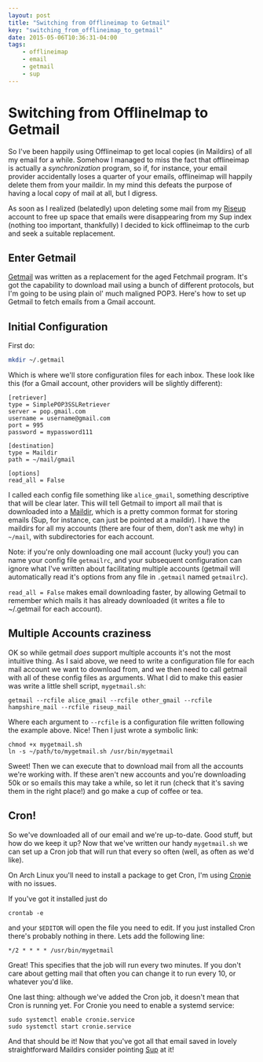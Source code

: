 ```yaml
---
layout: post
title: "Switching from Offlineimap to Getmail"
key: "switching_from_offlineimap_to_getmail"
date: 2015-05-06T10:36:31-04:00
tags:
    - offlineimap
    - email
    - getmail
    - sup
---
```


# Switching from OfflineImap to Getmail

So I've been happily using Offlineimap to get local copies (in Maildirs) of all
my email for a while. Somehow I managed to miss the fact that offlineimap is
actually a *synchronization* program, so if, for instance, your email provider
accidentally loses a quarter of your emails, offlineimap will happily delete
them from your maildir. In my mind this defeats the purpose of having a local
copy of mail at all, but I digress.

As soon as I realized (belatedly) upon deleting some mail from my
[Riseup](www.riseup.net) account to free up space that emails were
disappearing  from my Sup index (nothing too important, thankfully)
I decided to kick offlineimap to the curb and seek a suitable replacement.

## Enter Getmail

[Getmail](http://pyropus.ca/software/getmail/) was written as
a replacement for the aged Fetchmail program. It's got the capability to
download mail using a bunch of different protocols, but I'm going to be
using plain ol' much maligned POP3. Here's how to set up Getmail to fetch
emails from a Gmail account.

## Initial Configuration

First do:

```bash
mkdir ~/.getmail
```

Which is where we'll store configuration files for each inbox. These look
like this (for a Gmail account, other providers will be slightly
different):

    [retriever]
    type = SimplePOP3SSLRetriever
    server = pop.gmail.com
    username = username@gmail.com
    port = 995
    password = mypassword111

    [destination]
    type = Maildir
    path = ~/mail/gmail

    [options]
    read_all = False

I called each config file something like `alice_gmail`, something
descriptive that will be clear later. This will tell Getmail to import all
mail that is downloaded into
a [Maildir](https://en.wikipedia.org/wiki/Maildir), which is a pretty
common format for storing emails (Sup, for instance, can just be pointed
at a maildir). I have the maildirs for all my accounts (there are four of
them, don't ask me why) in `~/mail`, with subdirectories for each account.

Note: if you're only downloading one mail account (lucky you!) you can
name your config file `getmailrc`, and your subsequent configuration can
ignore what I've written about facilitating multiple accounts (getmail
will automatically read it's options from any file in `.getmail` named
`getmailrc`).

`read_all = False` makes email downloading faster, by allowing Getmail to
remember which mails it has already downloaded (it writes a file to
~/.getmail for each account).

## Multiple Accounts craziness

OK so while getmail *does* support multiple accounts it's not the most
intuitive thing. As I said above, we need to write a configuration file
for each mail account we want to download from, and we then need to call
getmail with all of these config files as arguments. What I did to make
this easier was write a little shell script, `mygetmail.sh`:

    getmail --rcfile alice_gmail --rcfile other_gmail --rcfile
    hampshire_mail --rcfile riseup_mail

Where each argument to `--rcfile` is a configuration file written
following the example above. Nice! Then I just wrote a symbolic link:

    chmod +x mygetmail.sh
    ln -s ~/path/to/mygetmail.sh /usr/bin/mygetmail

Sweet! Then we can execute that to download mail from all the accounts
we're working with. If these aren't new accounts and you're downloading 50k
or so emails this may take a while, so let it run (check that it's saving
them in the right place!) and go make a cup of coffee or tea.

## Cron!

So we've downloaded all of our email and we're up-to-date. Good stuff, but
how do we keep it up? Now that we've written our handy `mygetmail.sh` we
can set up a Cron job that will run that every so often (well, as often as
we'd like). 

On Arch Linux you'll need to install a package to get Cron, I'm using
[Cronie](https://www.archlinux.org/packages/core/x86_64/cronie/) with no
issues.

If you've got it installed just do

    crontab -e

and your `$EDITOR` will open the file you need to edit. If you just
installed Cron there's probably nothing in there. Lets add the following
line: 

    */2 * * * * /usr/bin/mygetmail

Great! This specifies that the job will run every two minutes. If you
don't care about getting mail that often you can change it to run every
10, or whatever you'd like.

One last thing: although we've added the Cron job, it doesn't mean that
Cron is running yet. For Cronie you need to enable a systemd service:

    sudo systemctl enable cronie.service
    sudo systemctl start cronie.service

And that should be it! Now that you've got all that email saved in lovely
straightforward Maildirs consider pointing [Sup](www.supmua.org) at it!
